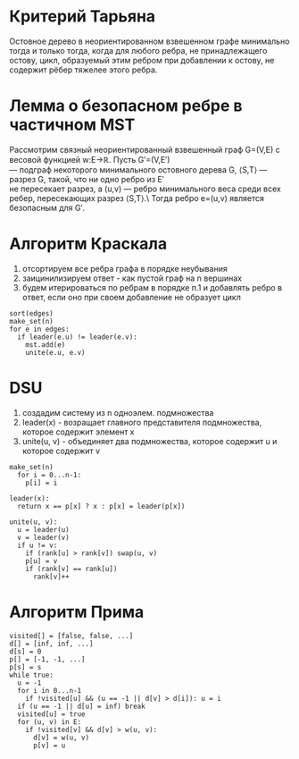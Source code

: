 # Критерий Тарьяна

Остовное дерево в неориентированном взвешенном графе минимально тогда и только тогда, когда для любого ребра, не принадлежащего остову, цикл, образуемый этим ребром при добавлении к остову, не содержит рёбер тяжелее этого ребра.

# Лемма о безопасном ребре в частичном MST

Рассмотрим связный неориентированный взвешенный граф G=(V,E) с весовой функцией w:E→ℝ. Пусть G′=(V,E′)\
— подграф некоторого минимального остовного дерева G, ⟨S,T⟩ — разрез G, такой, что ни одно ребро из E′\
не пересекает разрез, а (u,v) — ребро минимального веса среди всех ребер, пересекающих разрез ⟨S,T⟩.\ Тогда ребро e=(u,v) является безопасным для G′.

# Алгоритм Краскала

1) отсортируем все ребра графа в порядке неубывания
2) заицинилизируем ответ - как пустой граф на n вершинах
3) будем итерироваться по ребрам в порядке п.1 и добавлять ребро в ответ, если оно при своем добавление не образует цикл

```
sort(edges)
make_set(n)
for e in edges:
  if leader(e.u) != leader(e.v):
    mst.add(e)
    unite(e.u, e.v)
```

# DSU

1) создадим систему из n одноэлем. подмножества
2) leader(x) - возращает главного представителя подмножества, которое содержит элемент x
3) unite(u, v) - объединяет два подмножества, которое содержит u и которое содержит v

```
make_set(n)
  for i = 0...n-1:
    p[i] = i

leader(x):
  return x == p[x] ? x : p[x] = leader(p[x])

unite(u, v):
  u = leader(u)
  v = leader(v)
  if u != v:
    if (rank[u] > rank[v]) swap(u, v)
    p[u] = v
    if (rank[v] == rank[u])
      rank[v]++
```

# Алгоритм Прима

```
visited[] = [false, false, ...]
d[] = [inf, inf, ...]
d[s] = 0
p[] = [-1, -1, ...]
p[s] = s
while true:
  u = -1
  for i in 0...n-1
    if !visited[u] && (u == -1 || d[v] > d[i]): u = i
  if (u == -1 || d[u] = inf) break
  visited[u] = true
  for (u, v) in E:
    if !visited[v] && d[v] > w(u, v):
      d[v] = w(u, v)
      p[v] = u
```

